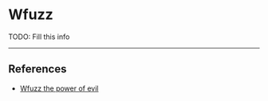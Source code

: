 # Wfuzz

TODO: Fill this info

---
## References

- [Wfuzz the power of evil](https://blog.certcube.com/wfuzz-the-power-of-evil/)